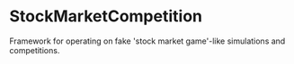 # StockMarketCompetition
Framework for operating on fake 'stock market game'-like simulations and competitions.
